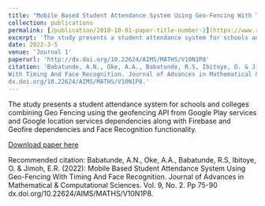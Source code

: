 ```yaml
---
title: "Mobile Based Student Attendance System Using Geo-Fencing With Timing and Face Recognition"
collection: publications
permalink: [/publication/2010-10-01-paper-title-number-2](https://www.researchgate.net/profile/Akinbowale-Babatunde-2/publication/361514937_Mobile_Based_Student_Attendance_System_Using_Geo-Fencing_With_Timing_And_Face_Recognition/links/62b6006ddc817901fc78fcc1/Mobile-Based-Student-Attendance-System-Using-Geo-Fencing-With-Timing-And-Face-Recognition.pdf)
excerpt: 'The study presents a student attendance system for schools and colleges combining Geo Fencing using the geofencing API from Google Play services and Google location services dependencies along with Firebase and Geofire dependencies and Face Recognition functionality.'
date: 2022-3-5
venue: 'Journal 1'
paperurl: 'http://dx.doi.org/10.22624/AIMS/MATHS/V10N1P8'
citation: 'Babatunde, A.N., Oke, A.A., Babatunde, R.S, Ibitoye, O. & Jimoh, E.R. (2022): Mobile Based Student Attendance System Using Geo-Fencing
With Timing And Face Recognition. Journal of Advances in Mathematical & Computational Sciences. Vol. 9, No. 2. Pp 75-90
dx.doi.org/10.22624/AIMS/MATHS/V10N1P8.'
---
```

The study presents a student attendance system for schools and colleges combining Geo Fencing using the geofencing API from Google Play services and Google location services dependencies along with Firebase and Geofire dependencies and Face Recognition functionality.

[Download paper here](http://dx.doi.org/10.22624/AIMS/MATHS/V10N1P8)

Recommended citation: Babatunde, A.N., Oke, A.A., Babatunde, R.S, Ibitoye, O. & Jimoh, E.R. (2022): Mobile Based Student Attendance System Using Geo-Fencing
With Timing And Face Recognition. Journal of Advances in Mathematical & Computational Sciences. Vol. 9, No. 2. Pp 75-90
dx.doi.org/10.22624/AIMS/MATHS/V10N1P8.
